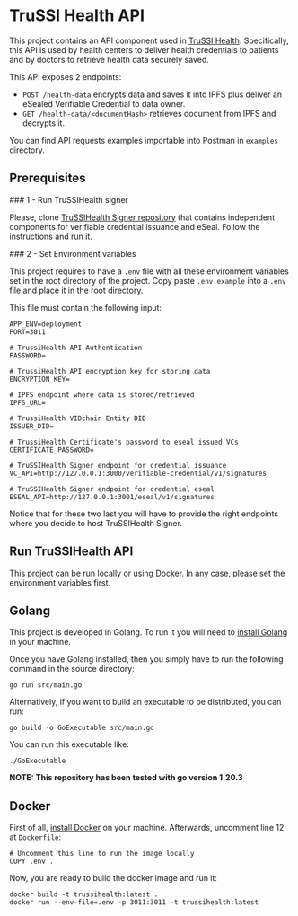 # TruSSI Health API

This project contains an API component used in [TruSSI Health](https://ontochain.ngi.eu/content/trussihealth-decentralized-trustworthy-health-information-exchange-patients-self-sovereign). Specifically, this API is used by health centers to deliver health credentials to patients and by doctors to retrieve health data securely saved.

This API exposes 2 endpoints:

* `POST /health-data` encrypts data and saves it into IPFS plus deliver an eSealed Verifiable Credential to data owner.
* `GET /health-data/<documentHash>` retrieves document from IPFS and decrypts it.

You can find API requests examples importable into Postman in `examples` directory.

## Prerequisites


### 1 - Run TruSSIHealth signer

Please, clone [TruSSIHealth Signer repository](https://github.com/validatedid/trussihealth-signer) that contains independent components for verifiable credential issuance and eSeal. Follow the instructions and run it.

### 2 - Set Environment variables

This project requires to have a `.env` file with all these environment variables set in the root directory of the project. Copy paste `.env.example` into a `.env` file and place it in the root directory.

This file must contain the following input:
```
APP_ENV=deployment
PORT=3011

# TrussiHealth API Authentication 
PASSWORD=

# TrussiHealth API encryption key for storing data
ENCRYPTION_KEY=

# IPFS endpoint where data is stored/retrieved
IPFS_URL=

# TrussiHealth VIDchain Entity DID
ISSUER_DID=

# TrussiHealth Certificate's password to eseal issued VCs
CERTIFICATE_PASSWORD=

# TruSSIHealth Signer endpoint for credential issuance
VC_API=http://127.0.0.1:3000/verifiable-credential/v1/signatures

# TruSSIHealth Signer endpoint for credential eseal
ESEAL_API=http://127.0.0.1:3001/eseal/v1/signatures
```

Notice that for these two last you will have to provide the right endpoints where you decide to host TruSSIHealth Signer.

## Run TruSSIHealth API

This project can be run locally or using Docker. In any case, please set the environment variables first.

## Golang


This project is developed in Golang. To run it you will need to [install Golang](https://go.dev/doc/install) in your machine.

Once you have Golang installed, then you simply have to run the following command in the source directory:
```
go run src/main.go
```

Alternatively, if you want to build an executable to be distributed, you can run:

```
go build -o GoExecutable src/main.go
```
You can run this executable like:
```
./GoExecutable
```

**NOTE: This repository has been tested with go version 1.20.3**

## Docker

First of all, [install Docker](https://docs.docker.com/engine/install/) on your machine. Afterwards, uncomment line 12 at `Dockerfile`:
```
# Uncomment this line to run the image locally
COPY .env .
```

Now, you are ready to build the docker image and run it:
```
docker build -t trussihealth:latest .
docker run --env-file=.env -p 3011:3011 -t trussihealth:latest
```
